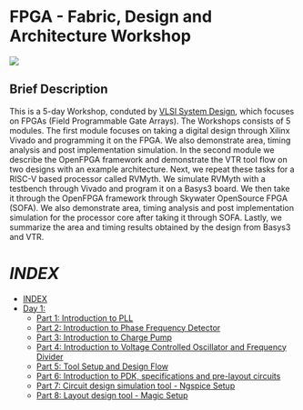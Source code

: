# FPGA - Fabric, Design and Architecture Workshop

![](https://www.vlsisystemdesign.com/wp-content/uploads/2021/09/FPGA%20banner-2048x1024.png)

## Brief Description
This is a 5-day Workshop, conduted by [VLSI System Design](https://www.vlsisystemdesign.com/), which focuses on FPGAs (Field Programmable Gate Arrays). The Workshops consists of 5 modules. The first module focuses on taking a digital design through Xilinx Vivado and programming it on the FPGA. We also demonstrate area, timing analysis and post implementation simulation. In the second module we describe the OpenFPGA framework and demonstrate the VTR tool flow on two designs with an example architecture. Next, we repeat these tasks for a RISC-V based processor called RVMyth. We simulate RVMyth with a testbench through Vivado and program it on a Basys3 board. We then take it through the OpenFPGA framework through Skywater OpenSource FPGA (SOFA). We also demonstrate area, timing analysis and post implementation simulation for the processor core after taking it through SOFA. Lastly, we summarize the area and timing results obtained by the design from Basys3 and VTR.


# *INDEX*
- [INDEX](https://github.com/ASP-hellofriend/FPGA---Fabric-Design-and-Architecture-Workshop/blob/main/README.md#index)
- [Day 1: ](https://github.com/ASP-hellofriend/FPGA---Fabric-Design-and-Architecture-Workshop/blob/main/README.md#)
    - [Part 1: Introduction to PLL](https://github.com/ASP-hellofriend/-sky130PLLdesignWorkshop/edit/main/README.md#part-1-introduction-to-pll)
    - [Part 2: Introduction to Phase Frequency Detector](https://github.com/ASP-hellofriend/-sky130PLLdesignWorkshop/edit/main/README.md#part-2-introduction-to-phase-frequency-detector)
    - [Part 3: Introduction to Charge Pump](https://github.com/ASP-hellofriend/-sky130PLLdesignWorkshop/edit/main/README.md#part-3-introduction-to-charge-pump)
    - [Part 4: Introduction to Voltage Controlled Oscillator and Frequency Divider](https://github.com/ASP-hellofriend/-sky130PLLdesignWorkshop/edit/main/README.md#part-4-introduction-to-voltage-controlled-oscillator-and-frequency-divider)
    - [Part 5: Tool Setup and Design Flow](https://github.com/ASP-hellofriend/-sky130PLLdesignWorkshop/edit/main/README.md#part-5-tool-setup-and-design-flow)
    - [Part 6: Introduction to PDK, specifications and pre-layout circuits](https://github.com/ASP-hellofriend/-sky130PLLdesignWorkshop/edit/main/README.md#part-6-introduction-to-pdk-specifications-and-pre-layout-circuits)
    - [Part 7: Circuit design simulation tool - Ngspice Setup](https://github.com/ASP-hellofriend/-sky130PLLdesignWorkshop/edit/main/README.md#part-7-circuit-design-simulation-tool---ngspice-setup)
    - [Part 8: Layout design tool - Magic Setup](https://github.com/ASP-hellofriend/-sky130PLLdesignWorkshop/edit/main/README.md#part-8-layout-design-tool---magic-setup)
